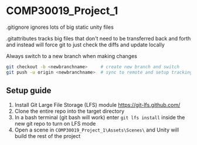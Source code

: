 # COMP30019_Project_1

.gitignore ignores lots of big static unity files

.gitattributes tracks big files that don't need to be transferred back and forth and instead will force git to just check the diffs and update locally

Always switch to a new branch when making changes

```bash
git checkout -b <newbranchname>     # create new branch and switch
git push -u origin <newbranchname>  # sync to remote and setup tracking
```

## Setup guide

1. Install Git Large File Storage (LFS) module https://git-lfs.github.com/
2. Clone the entire repo into the target directory
3. In a bash terminal (git bash will work) enter `git lfs install` inside the new git repo to turn on LFS mode
4. Open a scene in `COMP30019_Project_1\Assets\Scenes\` and Unity will build the rest of the project
